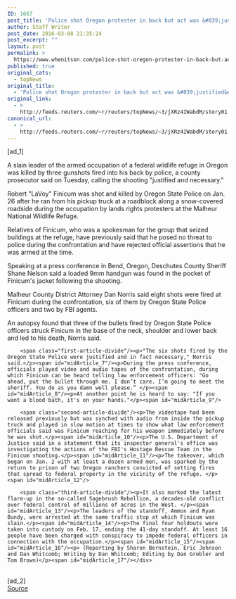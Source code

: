```yaml
---
ID: 1667
post_title: 'Police shot Oregon protester in back but act was &#039;justified&#039;: prosecutor'
author: Staff Writer
post_date: 2016-03-08 21:35:24
post_excerpt: ""
layout: post
permalink: >
  https://www.whenitson.com/police-shot-oregon-protester-in-back-but-act-was-justified-prosecutor/
published: true
original_cats:
  - topNews
original_title:
  - 'Police shot Oregon protester in back but act was &#039;justified&#039;: prosecutor'
original_link:
  - >
    http://feeds.reuters.com/~r/reuters/topNews/~3/jXRz4IWabdM/story01.htm
canonical_url:
  - >
    http://feeds.reuters.com/~r/reuters/topNews/~3/jXRz4IWabdM/story01.htm
---
```

 [ad_1]
<br><div id="articleText">
<span id="midArticle_start"/>

<span id="midArticle_0"/><span class="focusParagraph" readability="6"><p><span class="articleLocatio&lt;/span&gt;n">A slain leader of the armed occupation of a federal wildlife refuge in Oregon was killed by three gunshots fired into his back by police, a county prosecutor said on Tuesday, calling the shooting "justified and necessary."</span></p></span><span id="midArticle_1"/><p>Robert "LaVoy" Finicum was shot and killed by Oregon State Police on Jan. 26 after he ran from his pickup truck at a roadblock along a snow-covered roadside during the occupation by lands rights protesters at the Malheur National Wildlife Refuge. </p><span id="midArticle_2"/><p>Relatives of Finicum, who was a spokesman for the group that seized buildings at the refuge, have previously said that he posed no threat to police during the confrontation and have rejected official assertions that he was armed at the time.</p><span id="midArticle_3"/><p>Speaking at a press conference in Bend, Oregon, Deschutes County Sheriff Shane Nelson said a loaded 9mm handgun was found in the pocket of Finicum's jacket following the shooting. </p><span id="midArticle_4"/><p>Malheur County District Attorney Dan Norris said eight shots were fired at Finicum during the confrontation, six of them by Oregon State Police officers and two by FBI agents.</p><span id="midArticle_5"/><p>An autopsy found that three of the bullets fired by Oregon State Police officers struck Finicum in the base of the neck, shoulder and lower back and led to his death, Norris said. </p><span id="midArticle_6"/>
        
        <span class="first-article-divide"/><p>"The six shots fired by the Oregon State Police were justified and in fact necessary," Norris said.</p><span id="midArticle_7"/><p>During the press conference, officials played video and audio tapes of the confrontation, during which Finicum can be heard telling law enforcement officers: "Go ahead, put the bullet through me. I don’t care. I’m going to meet the sheriff. You do as you damn well please.” </p><span id="midArticle_8"/><p>At another point he is heard to say: "If you want a blood bath, it's on your hands."</p><span id="midArticle_9"/>
        
        <span class="second-article-divide"/><p>The videotape had been released previously but was synched with audio from inside the pickup truck and played in slow motion at times to show what law enforcement officials said was Finicum reaching for his weapon immediately before he was shot.</p><span id="midArticle_10"/><p>The U.S. Department of Justice said in a statement that its inspector general's office was investigating the actions of the FBI's Hostage Rescue Team in the Finicum shooting.</p><span id="midArticle_11"/><p>The takeover, which began on Jan. 2 with at least a dozen armed men, was sparked by the return to prison of two Oregon ranchers convicted of setting fires that spread to federal property in the vicinity of the refuge. </p><span id="midArticle_12"/>
        
        <span class="third-article-divide"/><p>It also marked the latest flare-up in the so-called Sagebrush Rebellion, a decades-old conflict over federal control of millions of acres in the West. </p><span id="midArticle_13"/><p>The leaders of the standoff, Ammon and Ryan Bundy, were arrested at the same traffic stop at which Finicum was slain.</p><span id="midArticle_14"/><p>The final four holdouts were taken into custody on Feb. 17, ending the 41-day standoff. At least 16 people have been charged with conspiracy to impede federal officers in connection with the occupation.</p><span id="midArticle_15"/><span id="midArticle_16"/><p> (Reporting by Sharon Bernstein, Eric Johnson and Dan Whitcomb; Writing by Dan Whitcomb; Editing by Dan Grebler and Tom Brown)</p><span id="midArticle_17"/></div>
<br>[ad_2]
<br><a href="http://feeds.reuters.com/~r/reuters/topNews/~3/jXRz4IWabdM/story01.htm">Source </a>
